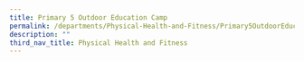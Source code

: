```yaml
---
title: Primary 5 Outdoor Education Camp
permalink: /departments/Physical-Health-and-Fitness/Primary5OutdoorEducationCamp/
description: ""
third_nav_title: Physical Health and Fitness
---
```

